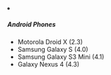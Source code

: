 <!-- HTML -->
<li class="touchList-segment">
    <h5 class="touchList-segment-header">
        Android Phones
    </h5>
    <ul class="touchList-segment-content">
        <li class="touchList-item">
            <div class="ffbox ffbox--touchList-item">
                <div class="ffbox-flex">
                    Motorola Droid X (2.3)
                </div>
            </div>
        </li>
        <li class="touchList-item">
            <div class="ffbox ffbox--touchList-item">
                <div class="ffbox-flex">
                    Samsung Galaxy S (4.0)
                </div>
            </div>
        </li>
        <li class="touchList-item">
            <div class="ffbox ffbox--touchList-item">
                <div class="ffbox-flex">
                    Samsung Galaxy S3 Mini (4.1)
                </div>
            </div>
        </li>
        <li class="touchList-item">
            <div class="ffbox ffbox--touchList-item">
                <div class="ffbox-flex">
                    Galaxy Nexus 4 (4.3)
                </div>
            </div>
        </li>
    </ul>
</li>
